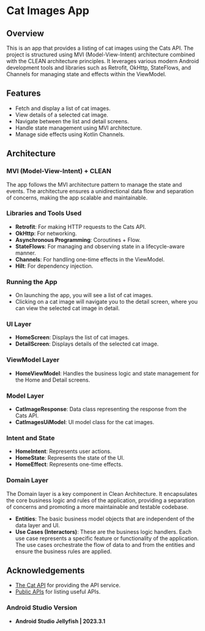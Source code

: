 # Cat Images App

## Overview
This is an app that provides a listing of cat images using the Cats API. The project is structured using MVI (Model-View-Intent) architecture combined with the CLEAN architecture principles. It leverages various modern Android development tools and libraries such as Retrofit, OkHttp, StateFlows, and Channels for managing state and effects within the ViewModel.

## Features
- Fetch and display a list of cat images.
- View details of a selected cat image.
- Navigate between the list and detail screens.
- Handle state management using MVI architecture.
- Manage side effects using Kotlin Channels.

## Architecture
### MVI (Model-View-Intent) + CLEAN
The app follows the MVI architecture pattern to manage the state and events. The architecture ensures a unidirectional data flow and separation of concerns, making the app scalable and maintainable.

### Libraries and Tools Used
- **Retrofit**: For making HTTP requests to the Cats API.
- **OkHttp**: For networking.
- **Asynchronous Programming**: Coroutines + Flow.
- **StateFlows**: For managing and observing state in a lifecycle-aware manner.
- **Channels**: For handling one-time effects in the ViewModel.
- **Hilt**: For dependency injection.

### Running the App
- On launching the app, you will see a list of cat images.
- Clicking on a cat image will navigate you to the detail screen, where you can view the selected cat image in detail.

### UI Layer
- **HomeScreen**: Displays the list of cat images.
- **DetailScreen**: Displays details of the selected cat image.

### ViewModel Layer
- **HomeViewModel**: Handles the business logic and state management for the Home and Detail screens.

### Model Layer
- **CatImageResponse**: Data class representing the response from the Cats API.
- **CatImagesUiModel**: UI model class for the cat images.

### Intent and State
- **HomeIntent**: Represents user actions.
- **HomeState**: Represents the state of the UI.
- **HomeEffect**: Represents one-time effects.

### Domain Layer

The Domain layer is a key component in Clean Architecture. It encapsulates the core business logic and rules of the application,
providing a separation of concerns and promoting a more maintainable and testable codebase.

- **Entities**: The basic business model objects that are independent of the data layer and UI.
- **Use Cases (Interactors)**: These are the business logic handlers. Each use case represents a specific feature or
  functionality of the application. The use cases orchestrate the flow of data to
  and from the entities and ensure the business rules are applied.

## Acknowledgements
- [The Cat API](https://thecatapi.com/) for providing the API service.
- [Public APIs](https://github.com/public-apis/public-apis) for listing useful APIs.

### Android Studio Version

- **Android Studio Jellyfish | 2023.3.1**

